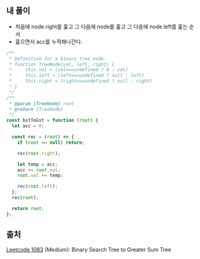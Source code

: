 ## 내 풀이

- 처음에 node.right를 훑고 그 다음에 node를 훑고 그 다음에 node.left를 훑는 순서
- 훑으면서 acc를 누적해나간다.

```js
/**
 * Definition for a binary tree node.
 * function TreeNode(val, left, right) {
 *     this.val = (val===undefined ? 0 : val)
 *     this.left = (left===undefined ? null : left)
 *     this.right = (right===undefined ? null : right)
 * }
 */
/**
 * @param {TreeNode} root
 * @return {TreeNode}
 */
const bstToGst = function (root) {
  let acc = 0;

  const rec = (root) => {
    if (root == null) return;

    rec(root.right);

    let temp = acc;
    acc += root.val;
    root.val += temp;

    rec(root.left);
  };
  rec(root);

  return root;
};
```

## 출처

[Leetcode 1083](https://leetcode.com/problems/binary-search-tree-to-greater-sum-tree/description/) (Medium): Binary Search Tree to Greater Sum Tree
